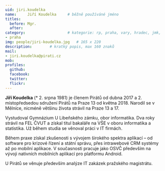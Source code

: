 ```yaml
---
uid: jiri.koudelka
name:     Jiří Koudelka  	# běžně používáné jméno
titles:
  before: Mgr.
  after:
category:                 	# kategorie: rp, praha, vary, hradec, jmk, senat
- praha
img: people/jiri-koudelka.jpg   # 165 x 220
description:      	# kratký popis, max 160 znaků
mail:
- jiri.koudelka@pirati.cz
mob:
profiles:
  github:       
  facebook:    
  twitter: 		  
  flickr:		  
---
```


**Jiří Koudelka** (* 2. srpna 1981) je členem Pirátů od dubna 2017 a 2. místopředsedou sdružení Pirátů na Praze 13 od května 2018. Narodil se v Mělníce, nicméně většinu života strávil na Praze 13 a 17.

Vystudoval Gymnázium U Libeňského zámku, obor informatika. Dva roky strávil na FEL ČVUT a získal titul bakaláře na VŠE v oboru informatika a statistika. Už během studia se věnoval práci v IT firmách.

Během praxe získal zkušenosti s vývojem širokého spektra aplikací – od software pro krizové řízení a státní správu, přes intrawebové CRM systémy až po mobilní aplikace. V současnosti pracuje jako OSVČ především na vývoji nativních mobilních aplikací pro platformu Android.

U Pirátů se věnuje především analýze IT zakázek pražského magistrátu.


